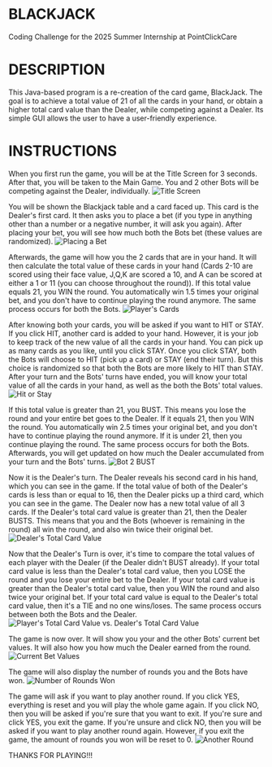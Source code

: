 # BLACKJACK
Coding Challenge for the 2025 Summer Internship at PointClickCare

# DESCRIPTION
This Java-based program is a re-creation of the card game, BlackJack. 
The goal is to achieve a total value of 21 of all the cards in your hand, or obtain a higher total card value than the Dealer, while competing against a Dealer.
Its simple GUI allows the user to have a user-friendly experience.

# INSTRUCTIONS
When you first run the game, you will be at the Title Screen for 3 seconds. After that, you will be taken to the Main Game. You and 2 other Bots will be competing against the Dealer, individually.
![Title Screen](./Screenshots/screenshot1.png)


You will be shown the Blackjack table and a card faced up. This card is the Dealer's first card. It then asks you to place a bet (if you type in anything other than a number or a negative number, it will ask you again). After placing your bet, you will see how much both the Bots bet (these values are randomized).
![Placing a Bet](./Screenshots/screenshot2.png)


Afterwards, the game will how you the 2 cards that are in your hand. It will then calculate the total value of these cards in your hand (Cards 2-10 are scored using their face value, J,Q,K are scored a 10, and A can be scored at either a 1 or 11 (you can choose throughout the round)). If this total value equals 21, you WIN the round. You automatically win 1.5 times your original bet, and you don't have to continue playing the round anymore. The same process occurs for both the Bots.
![Player's Cards](./Screenshots/screenshot3.png)


After knowing both your cards, you will be asked if you want to HIT or STAY. If you click HIT, another card is added to your hand. However, it is your job to keep track of the new value of all the cards in your hand. You can pick up as many cards as you like, until you click STAY. Once you click STAY, both the Bots will choose to HIT (pick up a card) or STAY (end their turn). But this choice is randomized so that both the Bots are more likely to HIT than STAY. After your turn and the Bots' turns have ended, you will know your total value of all the cards in your hand, as well as the both the Bots' total values.
![Hit or Stay](./Screenshots/screenshot4.png)


If this total value is greater than 21, you BUST. This means you lose the round and your entire bet goes to the Dealer. If it equals 21, then you WIN the round. You automatically win 2.5 times your original bet, and you don't have to continue playing the round anymore. If it is under 21, then you continue playing the round. The same process occurs for both the Bots. Afterwards, you will get updated on how much the Dealer accumulated from your turn and the Bots' turns.
![Bot 2 BUST](./Screenshots/screenshot5.png)


Now it is the Dealer's turn. The Dealer reveals his second card in his hand, which you can see in the game. If the total value of both of the Dealer's cards is less than or equal to 16, then the Dealer picks up a third card, which you can see in the game. The Dealer now has a new total value of all 3 cards. If the Dealer's total card value is greater than 21, then the Dealer BUSTS. This means that you and the Bots (whoever is remaining in the round) all win the round, and also win twice their original bet.
![Dealer's Total Card Value](./Screenshots/screenshot6.png)


Now that the Dealer's Turn is over, it's time to compare the total values of each player with the Dealer (if the Dealer didn't BUST already). If your total card value is less than the Dealer's total card value, then you LOSE the round and you lose your entire bet to the Dealer. If your total card value is greater than the Dealer's total card value, then you WIN the round and also twice your original bet. If your total card value is equal to the Dealer's total card value, then it's a TIE and no one wins/loses. The same process occurs between both the Bots and the Dealer.
![Player's Total Card Value vs. Dealer's Total Card Value](./Screenshots/screenshot7.png)


The game is now over. It will show you your and the other Bots' current bet values. It will also how you how much the Dealer earned from the round.
![Current Bet Values](./Screenshots/screenshot8.png)


The game will also display the number of rounds you and the Bots have won.
![Number of Rounds Won](./Screenshots/screenshot9.png)


The game will ask if you want to play another round. If you click YES, everything is reset and you will play the whole game again. If you click NO, then you will be asked if you're sure that you want to exit. If you're sure and click YES, you exit the game. If you're unsure and click NO, then you will be asked if you want to play another round again. However, if you exit the game, the amount of rounds you won will be reset to 0. 
![Another Round](./Screenshots/screenshot10.png)


THANKS FOR PLAYING!!!
